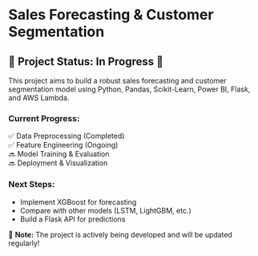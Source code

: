 # Sales Forecasting & Customer Segmentation  

## 🚧 Project Status: In Progress 🚧  
This project aims to build a robust sales forecasting and customer segmentation model using Python, Pandas, Scikit-Learn, Power BI, Flask, and AWS Lambda.  

### Current Progress:  
✅ Data Preprocessing (Completed)  
✅ Feature Engineering (Ongoing)  
🔜 Model Training & Evaluation  
🔜 Deployment & Visualization  

### Next Steps:  
- Implement XGBoost for forecasting  
- Compare with other models (LSTM, LightGBM, etc.)  
- Build a Flask API for predictions  

📌 **Note:** The project is actively being developed and will be updated regularly!  
